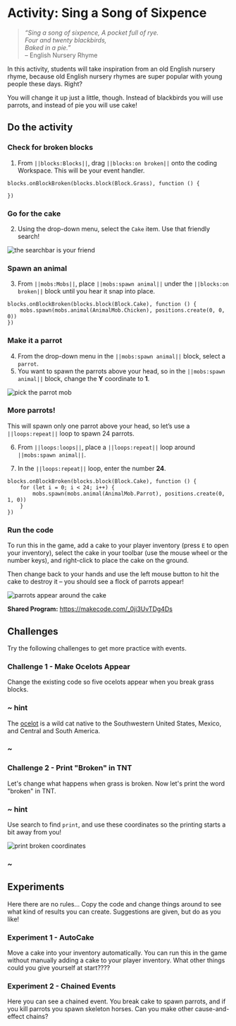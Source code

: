 # Activity: Sing a Song of Sixpence

> *“Sing a song of sixpence,* _A pocket full of rye._  
> _Four and twenty blackbirds,_  
> _Baked in a pie.”_  
> – English Nursery Rhyme

In this activity, students will take inspiration from an old English nursery rhyme, because old English nursery rhymes are super popular with young people these days. Right?

You will change it up just a little, though. Instead of blackbirds you will use parrots, and instead of pie you will use cake!

## Do the activity

### Check for broken blocks

1. From `||blocks:Blocks||`, drag `||blocks:on broken||` onto the coding Workspace. This will be your event handler.

```blocks
blocks.onBlockBroken(blocks.block(Block.Grass), function () {

})
```

### Go for the cake

2. Using the drop-down menu, select the `Cake` item. Use that friendly search!

![the searchbar is your friend](/static/courses/csintro/events/cake-searchbar-is-your-friend.png)

### Spawn an animal

3. From `||mobs:Mobs||`, place `||mobs:spawn animal||` under the `||blocks:on broken||` block until you hear it snap into place.

```blocks
blocks.onBlockBroken(blocks.block(Block.Cake), function () {
    mobs.spawn(mobs.animal(AnimalMob.Chicken), positions.create(0, 0, 0))
})
```

### Make it a parrot

4. From the drop-down menu in the `||mobs:spawn animal||` block, select a `parrot`.
5. You want to spawn the parrots above your head, so in the `||mobs:spawn animal||` block, change the **Y** coordinate to **1**.

![pick the parrot mob](/static/courses/csintro/events/pick-parrot-mob.jpg)

### More parrots!

This will spawn only one parrot above your head, so let’s use a `||loops:repeat||` loop to spawn 24 parrots.

6. From `||loops:loops||`, place a `||loops:repeat||` loop around `||mobs:spawn animal||`.

7. In the `||loops:repeat||` loop, enter the number **24**.

```blocks
blocks.onBlockBroken(blocks.block(Block.Cake), function () {
    for (let i = 0; i < 24; i++) {
        mobs.spawn(mobs.animal(AnimalMob.Parrot), positions.create(0, 1, 0))
    }
})
```

### Run the code

To run this in the game, add a cake to your player inventory (press `E` to open your inventory), select the cake in your toolbar (use the mouse wheel or the number keys), and right-click to place the cake on the ground.

Then change back to your hands and use the left mouse button to hit the cake to destroy it – you should see a flock of parrots appear!

![parrots appear around the cake](/static/courses/csintro/events/parrots-appear.jpg)

**Shared Program:** https://makecode.com/_0ji3UvTDg4Ds

## Challenges

Try the following challenges to get more practice with events.

### Challenge 1 - Make Ocelots Appear

Change the existing code so five ocelots appear when you break grass blocks.

### ~ hint

The [ocelot](https://en.wikipedia.org/wiki/Ocelot) is a wild cat native to the Southwestern United States, Mexico, and Central and South America.

### ~

### Challenge 2 - Print "Broken" in TNT

Let's change what happens when grass is broken. Now let's print the word "broken" in TNT.

### ~ hint

Use search to find `print`, and use these coordinates so the printing starts a bit away from you!

![print broken coordinates](/static/courses/csintro/events/print-broken-coordinates.png)

### ~

## Experiments

Here there are no rules... Copy the code and change things around to see what kind of results you can create. Suggestions are given, but do as you like!

### Experiment 1 - AutoCake

Move a cake into your inventory automatically. You can run this in the game without manually adding a cake to your player inventory. What other things could you give yourself at start????

### Experiment 2 - Chained Events

Here you can see a chained event. You break cake to spawn parrots, and if you kill parrots you spawn skeleton horses. Can you make other cause-and-effect chains?